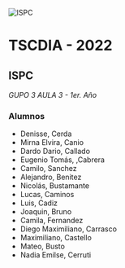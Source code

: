 ![ISPC](https://drive.google.com/uc?export=view&id=1wkWgkaQARcTXtcKBfBkuiV8VYe34-RT-)

# TSCDIA - 2022
## ISPC
*GUPO 3 AULA 3 - 1er. Año*

 
### Alumnos
- Denisse, Cerda 
- Mirna Elvira, Canio
- Dardo Dario, Callado
- Eugenio Tomás, ,Cabrera
- Camilo,	Sanchez
- Alejandro, 	Benitez
- Nicolás,	Bustamante
- Lucas,	Caminos
- Luis,	Cadiz
- Joaquin,	Bruno
- Camila, 	Fernandez
- Diego Maximiliano,	Carrasco
- Maximiliano, Castello
- Mateo,	Busto
- Nadia Emilse, Cerruti

